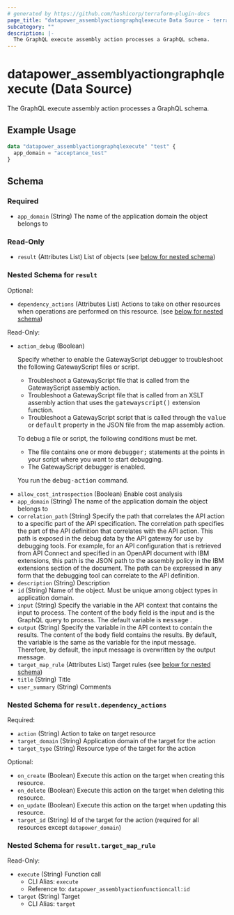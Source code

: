 ```yaml
---
# generated by https://github.com/hashicorp/terraform-plugin-docs
page_title: "datapower_assemblyactiongraphqlexecute Data Source - terraform-provider-datapower"
subcategory: ""
description: |-
  The GraphQL execute assembly action processes a GraphQL schema.
---
```


# datapower_assemblyactiongraphqlexecute (Data Source)

The GraphQL execute assembly action processes a GraphQL schema.

## Example Usage

```terraform
data "datapower_assemblyactiongraphqlexecute" "test" {
  app_domain = "acceptance_test"
}
```

<!-- schema generated by tfplugindocs -->
## Schema

### Required

- `app_domain` (String) The name of the application domain the object belongs to

### Read-Only

- `result` (Attributes List) List of objects (see [below for nested schema](#nestedatt--result))

<a id="nestedatt--result"></a>
### Nested Schema for `result`

Optional:

- `dependency_actions` (Attributes List) Actions to take on other resources when operations are performed on this resource. (see [below for nested schema](#nestedatt--result--dependency_actions))

Read-Only:

- `action_debug` (Boolean) <p>Specify whether to enable the GatewayScript debugger to troubleshoot the following GatewayScript files or script.</p><ul><li>Troubleshoot a GatewayScript file that is called from the GatewayScript assembly action.</li><li>Troubleshoot a GatewayScript file that is called from an XSLT assembly action that uses the <tt>gatewayscript()</tt> extension function.</li><li>Troubleshoot a GatewayScript script that is called through the <tt>value</tt> or <tt>default</tt> property in the JSON file from the map assembly action.</li></ul><p>To debug a file or script, the following conditions must be met.</p><ul><li>The file contains one or more <tt>debugger;</tt> statements at the points in your script where you want to start debugging.</li><li>The GatewayScript debugger is enabled.</li></ul><p>You run the <tt>debug-action</tt> command.</p>
- `allow_cost_introspection` (Boolean) Enable cost analysis
- `app_domain` (String) The name of the application domain the object belongs to
- `correlation_path` (String) Specify the path that correlates the API action to a specific part of the API specification. The correlation path specifies the part of the API definition that correlates with the API action. This path is exposed in the debug data by the API gateway for use by debugging tools. For example, for an API configuration that is retrieved from API Connect and specified in an OpenAPI document with IBM extensions, this path is the JSON path to the assembly policy in the IBM extensions section of the document. The path can be expressed in any form that the debugging tool can correlate to the API definition.
- `description` (String) Description
- `id` (String) Name of the object. Must be unique among object types in application domain.
- `input` (String) Specify the variable in the API context that contains the input to process. The content of the <tt>body</tt> field is the input and is the GraphQL query to process. The default variable is <tt>message</tt> .
- `output` (String) Specify the variable in the API context to contain the results. The content of the <tt>body</tt> field contains the results. By default, the variable is the same as the variable for the input message. Therefore, by default, the input message is overwritten by the output message.
- `target_map_rule` (Attributes List) Target rules (see [below for nested schema](#nestedatt--result--target_map_rule))
- `title` (String) Title
- `user_summary` (String) Comments

<a id="nestedatt--result--dependency_actions"></a>
### Nested Schema for `result.dependency_actions`

Required:

- `action` (String) Action to take on target resource
- `target_domain` (String) Application domain of the target for the action
- `target_type` (String) Resource type of the target for the action

Optional:

- `on_create` (Boolean) Execute this action on the target when creating this resource.
- `on_delete` (Boolean) Execute this action on the target when deleting this resource.
- `on_update` (Boolean) Execute this action on the target when updating this resource.
- `target_id` (String) Id of the target for the action (required for all resources except `datapower_domain`)


<a id="nestedatt--result--target_map_rule"></a>
### Nested Schema for `result.target_map_rule`

Read-Only:

- `execute` (String) Function call
  - CLI Alias: `execute`
  - Reference to: `datapower_assemblyactionfunctioncall:id`
- `target` (String) Target
  - CLI Alias: `target`
